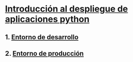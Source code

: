 # [Introducción al despliegue de aplicaciones python](https://github.com/PalomaR88/Introduccion_al_despliegue_de_aplicaciones_python/blob/master/Practica.md)
## 1. [Entorno de desarrollo](https://github.com/PalomaR88/Introduccion_al_despliegue_de_aplicaciones_python/blob/master/Practica.md#tarea-1-entorno-de-desarrollo)
## 2. [Entorno de producción](https://github.com/PalomaR88/Introduccion_al_despliegue_de_aplicaciones_python/blob/master/Practica.md#tarea-2-entorno-de-producci%C3%B3n)
